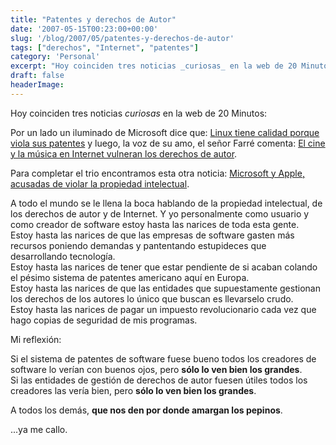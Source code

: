 ```yaml
---
title: "Patentes y derechos de Autor"
date: '2007-05-15T00:23:00+00:00'
slug: '/blog/2007/05/patentes-y-derechos-de-autor'
tags: ["derechos", "Internet", "patentes"]
category: 'Personal'
excerpt: "Hoy coinciden tres noticias _curiosas_ en la web de 20 Minutos:Por un lado un iluminado de Microsoft dice que: [Linux tiene calidad porque viola sus patentes]("
draft: false
headerImage: 
---
```

Hoy coinciden tres noticias _curiosas_ en la web de 20 Minutos:

Por un lado un iluminado de Microsoft dice que: [Linux tiene calidad porque viola sus patentes](http://www.20minutos.es/noticia/233945/0/microsoft/linux/patentes/) y luego, la voz de su amo, el señor Farré comenta: [El cine y la música en Internet vulneran los derechos de autor](http://www.20minutos.es/noticia/234339/0/sgae/derechos/autor/).

Para completar el trio encontramos esta otra noticia: [Microsoft y Apple, acusadas de violar la propiedad intelectual](http://www.20minutos.es/noticia/233961/0/apple/microsoft/propiedad/).

A todo el mundo se le llena la boca hablando de la propiedad intelectual, de los derechos de autor y de Internet. Y yo personalmente como usuario y como creador de software estoy hasta las narices de toda esta gente.  
Estoy hasta las narices de que las empresas de software gasten más recursos poniendo demandas y pantentando estupideces que desarrollando tecnología.  
Estoy hasta las narices de tener que estar pendiente de si acaban colando el pésimo sistema de patentes americano aquí en Europa.  
Estoy hasta las narices de que las entidades que supuestamente gestionan los derechos de los autores lo único que buscan es llevarselo crudo.  
Estoy hasta las narices de pagar un impuesto revolucionario cada vez que hago copias de seguridad de mis programas.

Mi reflexión:

Si el sistema de patentes de software fuese bueno todos los creadores de software lo verían con buenos ojos, pero **sólo lo ven bien los grandes**.  
Si las entidades de gestión de derechos de autor fuesen útiles todos los creadores las vería bien, pero **sólo lo ven bien los grandes**.

A todos los demás, **que nos den por donde amargan los pepinos**.

...ya me callo.

